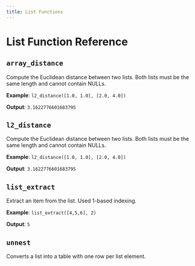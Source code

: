 ```yaml
---
title: List Functions
---
```


# List Function Reference

<!-- DOCSGEN_START list_functions -->

## `array_distance`

Compute the Euclidean distance between two lists. Both lists must be the same length and cannot contain NULLs.

**Example**: `l2_distance([1.0, 1.0], [2.0, 4.0])`

**Output**: `3.1622776601683795`

## `l2_distance`

Compute the Euclidean distance between two lists. Both lists must be the same length and cannot contain NULLs.

**Example**: `l2_distance([1.0, 1.0], [2.0, 4.0])`

**Output**: `3.1622776601683795`

## `list_extract`

Extract an item from the list. Used 1-based indexing.

**Example**: `list_extract([4,5,6], 2)`

**Output**: `5`

## `unnest`

Converts a list into a table with one row per list element.


<!-- DOCSGEN_END -->
